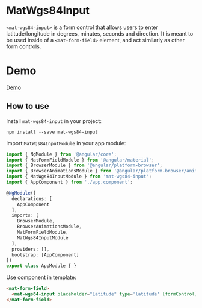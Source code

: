 # MatWgs84Input

`<mat-wgs84-input>` is a form control that allows users to enter latitude/longitude in degrees, minutes, seconds and direction. It is meant to be used inside of a `<mat-form-field>` element, and act similarly as other form controls.

# Demo

[Demo](https://mingfeng.github.io/wgs84-input/)

## How to use

Install `mat-wgs84-input` in your project:

    npm install --save mat-wgs84-input

Import `MatWgs84InputModule` in your app module:

```typescript
import { NgModule } from '@angular/core';
import { MatFormFieldModule } from '@angular/material';
import { BrowserModule } from '@angular/platform-browser';
import { BrowserAnimationsModule } from '@angular/platform-browser/animations';
import { MatWgs84InputModule } from 'mat-wgs84-input';
import { AppComponent } from './app.component';

@NgModule({
  declarations: [
    AppComponent
  ],
  imports: [
    BrowserModule,
    BrowserAnimationsModule,
    MatFormFieldModule,
    MatWgs84InputModule
  ],
  providers: [],
  bootstrap: [AppComponent]
})
export class AppModule { }
```

Use component in template:

```html
<mat-form-field>
  <mat-wgs84-input placeholder="Latitude" type='latitude' [formControl]="latitude"></mat-wgs84-input>
</mat-form-field>

```
